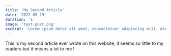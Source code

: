 ```yaml
---
title: 'My Second Article'
date: '2022-05-19'
duration: '1'
image: 'test-post.png'
excerpt: 'Lorem ipsum dolor sit amet, consectetuer adipiscing elit. Aenean commodo ligula eget dolor. Aenean massa. Cum sociis natoque penatibus et magnis dis p'
---
```


This is my second article ever wrote on this website, it seems so little to my readers but it means a lot to me !
